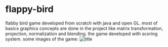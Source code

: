 # flappy-bird
flabby bird game developed from scratch with java and open GL.
most of basics graphics concepts are done in the project like matrix transformation, projection, normalization and blending.
the game developed with scoring system.
some images of the game:
![title](flappy-bird/Capture.jpg)
